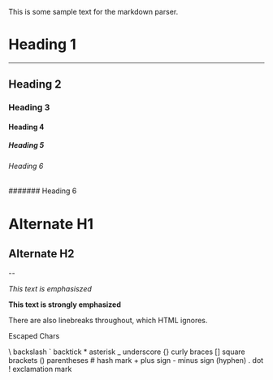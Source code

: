 This is some sample text for the markdown parser.

# Heading 1
-----------
## Heading 2
### Heading 3
#### Heading 4
##### Heading 5
###### Heading 6
####### Heading 6


Alternate H1
============
Alternate H2
------------


--

*This text is emphasiszed*

**This text is strongly emphasized**

There are also linebreaks throughout, which HTML ignores.


Escaped Chars

\\   backslash
\`   backtick
\*   asterisk
\_   underscore
\{\}  curly braces
\[\]  square brackets
\(\)  parentheses
\#   hash mark
\+	plus sign
\-	minus sign (hyphen)
\.   dot
\!   exclamation mark
